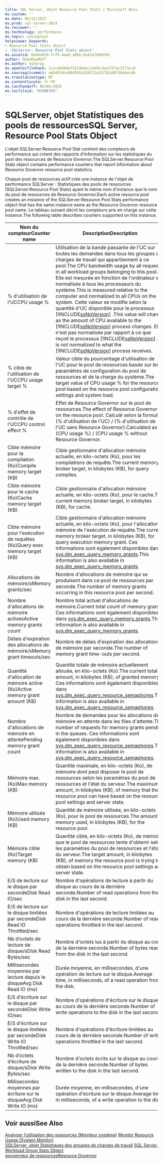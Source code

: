 ```yaml
---
title: SQL Server, objet Resource Pool Stats | Microsoft Docs
ms.custom: ''
ms.date: 06/13/2017
ms.prod: sql-server-2014
ms.reviewer: ''
ms.technology: performance
ms.topic: conceptual
helpviewer_keywords:
- Reosurce Pool Stats object
- 'SQLServer: Resource Pool Stats object'
ms.assetid: bb46e029-fcf9-4aeb-a066-be41e7668fb9
author: MikeRayMSFT
ms.author: mikeray
ms.openlocfilehash: 1c2ca8360e752146dac13e9cc6a3737ac2373cc9
ms.sourcegitcommit: ad4d92dce894592a259721a1571b1d8736abacdb
ms.translationtype: MT
ms.contentlocale: fr-FR
ms.lasthandoff: 08/04/2020
ms.locfileid: "87696763"
---
```

# <a name="sql-server-resource-pool-stats-object"></a><span data-ttu-id="09c4e-102">SQLServer, objet Statistiques des pools de ressources</span><span class="sxs-lookup"><span data-stu-id="09c4e-102">SQL Server, Resource Pool Stats Object</span></span>
  <span data-ttu-id="09c4e-103">L'objet SQLServer:Resource Pool Stat contient des compteurs de performance qui créent des rapports d'information sur les statistiques du pool des ressources de Resource Governor.</span><span class="sxs-lookup"><span data-stu-id="09c4e-103">The SQLServer:Resource Pool Stats object contains performance counters that report information about Resource Governor resource pool statistics.</span></span>  
  
 <span data-ttu-id="09c4e-104">Chaque pool de ressources actif crée une instance de l'objet de performance SQLServer : Statistiques des pools de ressources (SQLServer:Resource Pool Stats) ayant le même nom d'instance que le nom du pool de ressources de Resource Governor.</span><span class="sxs-lookup"><span data-stu-id="09c4e-104">Each active resource pool creates an instance of the SQLServer:Resource Pool Stats performance object that has the same instance name as the Resource Governor resource pool name.</span></span> <span data-ttu-id="09c4e-105">Le tableau suivant décrit les compteurs pris en charge sur cette instance.</span><span class="sxs-lookup"><span data-stu-id="09c4e-105">The following table describes counters supported on this instance.</span></span>  
  
|<span data-ttu-id="09c4e-106">Nom du compteur</span><span class="sxs-lookup"><span data-stu-id="09c4e-106">Counter name</span></span>|<span data-ttu-id="09c4e-107">Description</span><span class="sxs-lookup"><span data-stu-id="09c4e-107">Description</span></span>|  
|------------------|-----------------|  
|<span data-ttu-id="09c4e-108">% d'utilisation de l'UC</span><span class="sxs-lookup"><span data-stu-id="09c4e-108">CPU usage %</span></span>|<span data-ttu-id="09c4e-109">Utilisation de la bande passante de l'UC sur toutes les demandes dans tous les groupes de charges de travail qui appartiennent à ce pool.</span><span class="sxs-lookup"><span data-stu-id="09c4e-109">The CPU bandwidth usage by all requests in all workload groups belonging to this pool.</span></span> <span data-ttu-id="09c4e-110">Elle est mesurée en fonction de l'ordinateur et normalisée à tous les processeurs du système.</span><span class="sxs-lookup"><span data-stu-id="09c4e-110">This is measured relative to the computer and normalized to all CPUs on the system.</span></span> <span data-ttu-id="09c4e-111">Cette valeur se modifie selon la quantité d'UC disponible pour le processus [!INCLUDE[ssNoVersion](../../includes/ssnoversion-md.md)] .</span><span class="sxs-lookup"><span data-stu-id="09c4e-111">This value will change as the amount of CPU available to the [!INCLUDE[ssNoVersion](../../includes/ssnoversion-md.md)] process changes.</span></span> <span data-ttu-id="09c4e-112">Elle n'est pas normalisée par rapport à ce que reçoit le processus [!INCLUDE[ssNoVersion](../../includes/ssnoversion-md.md)] .</span><span class="sxs-lookup"><span data-stu-id="09c4e-112">It is not normalized to what the [!INCLUDE[ssNoVersion](../../includes/ssnoversion-md.md)] process receives.</span></span>|  
|<span data-ttu-id="09c4e-113">% cible de l'utilisation de l'UC</span><span class="sxs-lookup"><span data-stu-id="09c4e-113">CPU usage target %</span></span>|<span data-ttu-id="09c4e-114">Valeur cible du pourcentage d'utilisation de l'UC pour le pool de ressources basée sur les paramètres de configuration du pool de ressources et de la charge du système.</span><span class="sxs-lookup"><span data-stu-id="09c4e-114">The target value of CPU usage % for the resource pool based on the resource pool configuration settings and system load.</span></span>|  
|<span data-ttu-id="09c4e-115">% d'effet de contrôle de l'UC</span><span class="sxs-lookup"><span data-stu-id="09c4e-115">CPU control effect %</span></span>|<span data-ttu-id="09c4e-116">Effet de Resource Governor sur le pool de ressources.</span><span class="sxs-lookup"><span data-stu-id="09c4e-116">The effect of Resource Governor on the resource pool.</span></span> <span data-ttu-id="09c4e-117">Calculé selon la formule (% d'utilisation de l'UC) / (% d'utilisation de l'UC sans Resource Governor).</span><span class="sxs-lookup"><span data-stu-id="09c4e-117">Calculated as (CPU usage %) / (CPU usage % without Resource Governor.</span></span>|  
|<span data-ttu-id="09c4e-118">Cible mémoire pour la compilation (Ko)</span><span class="sxs-lookup"><span data-stu-id="09c4e-118">Compile memory target (KB)</span></span>|<span data-ttu-id="09c4e-119">Cible gestionnaire d'allocation mémoire actuelle, en kilo-octets (Ko), pour les compilations de requête.</span><span class="sxs-lookup"><span data-stu-id="09c4e-119">The current memory broker target, in kilobytes (KB), for query compiles.</span></span>|  
|<span data-ttu-id="09c4e-120">Cible mémoire pour le cache (Ko)</span><span class="sxs-lookup"><span data-stu-id="09c4e-120">Cache memory target (KB)</span></span>|<span data-ttu-id="09c4e-121">Cible gestionnaire d'allocation mémoire actuelle, en kilo-octets (Ko), pour le cache.</span><span class="sxs-lookup"><span data-stu-id="09c4e-121">The current memory broker target, in kilobytes (KB), for cache.</span></span>|  
|<span data-ttu-id="09c4e-122">Cible mémoire pour l'exécution de requêtes (Ko)</span><span class="sxs-lookup"><span data-stu-id="09c4e-122">Query exec memory target (KB)</span></span>|<span data-ttu-id="09c4e-123">Cible gestionnaire d'allocation mémoire actuelle, en kilo-octets (Ko), pour l'allocation mémoire de l'exécution de requête.</span><span class="sxs-lookup"><span data-stu-id="09c4e-123">The current memory broker target, in kilobytes (KB), for query execution memory grant.</span></span> <span data-ttu-id="09c4e-124">Ces informations sont également disponibles dans [sys.dm_exec_query_memory_grants](/sql/relational-databases/system-dynamic-management-views/sys-dm-exec-query-memory-grants-transact-sql).</span><span class="sxs-lookup"><span data-stu-id="09c4e-124">This information is also available in [sys.dm_exec_query_memory_grants](/sql/relational-databases/system-dynamic-management-views/sys-dm-exec-query-memory-grants-transact-sql).</span></span>|  
|<span data-ttu-id="09c4e-125">Allocations de mémoire/s</span><span class="sxs-lookup"><span data-stu-id="09c4e-125">Memory grants/sec</span></span>|<span data-ttu-id="09c4e-126">Nombre d'allocations de mémoire qui se produisent dans ce pool de ressources par seconde.</span><span class="sxs-lookup"><span data-stu-id="09c4e-126">The number of memory grants occurring in this resource pool per second.</span></span>|  
|<span data-ttu-id="09c4e-127">Nombre d'allocations de mémoire actives</span><span class="sxs-lookup"><span data-stu-id="09c4e-127">Active memory grants count</span></span>|<span data-ttu-id="09c4e-128">Nombre total actuel d'allocations de mémoire.</span><span class="sxs-lookup"><span data-stu-id="09c4e-128">Current total count of memory grants.</span></span> <span data-ttu-id="09c4e-129">Ces informations sont également disponibles dans [sys.dm_exec_query_memory_grants](/sql/relational-databases/system-dynamic-management-views/sys-dm-exec-query-memory-grants-transact-sql).</span><span class="sxs-lookup"><span data-stu-id="09c4e-129">This information is also available in [sys.dm_exec_query_memory_grants](/sql/relational-databases/system-dynamic-management-views/sys-dm-exec-query-memory-grants-transact-sql).</span></span>|  
|<span data-ttu-id="09c4e-130">Délais d'expiration des allocations de mémoire/s</span><span class="sxs-lookup"><span data-stu-id="09c4e-130">Memory grant timeouts/sec</span></span>|<span data-ttu-id="09c4e-131">Nombre de délais d'expiration des allocations de mémoire par seconde.</span><span class="sxs-lookup"><span data-stu-id="09c4e-131">The number of memory grant time-outs per second.</span></span>|  
|<span data-ttu-id="09c4e-132">Quantité d'allocation de mémoire active (Ko)</span><span class="sxs-lookup"><span data-stu-id="09c4e-132">Active memory grant amount (KB)</span></span>|<span data-ttu-id="09c4e-133">Quantité totale de mémoire actuellement allouée, en kilo-octets (Ko).</span><span class="sxs-lookup"><span data-stu-id="09c4e-133">The current total amount, in kilobytes (KB), of granted memory.</span></span> <span data-ttu-id="09c4e-134">Ces informations sont également disponibles dans [sys.dm_exec_query_resource_semaphores](/sql/relational-databases/system-dynamic-management-views/sys-dm-exec-query-resource-semaphores-transact-sql).</span><span class="sxs-lookup"><span data-stu-id="09c4e-134">This information is also available in [sys.dm_exec_query_resource_semaphores](/sql/relational-databases/system-dynamic-management-views/sys-dm-exec-query-resource-semaphores-transact-sql).</span></span>|  
|<span data-ttu-id="09c4e-135">Nombre d'allocations de mémoire en attente</span><span class="sxs-lookup"><span data-stu-id="09c4e-135">Pending memory grant count</span></span>|<span data-ttu-id="09c4e-136">Nombre de demandes pour les allocations de mémoire en attente dans les files d'attente.</span><span class="sxs-lookup"><span data-stu-id="09c4e-136">The number of requests for memory grants pending in the queues.</span></span> <span data-ttu-id="09c4e-137">Ces informations sont également disponibles dans [sys.dm_exec_query_resource_semaphores](/sql/relational-databases/system-dynamic-management-views/sys-dm-exec-query-resource-semaphores-transact-sql).</span><span class="sxs-lookup"><span data-stu-id="09c4e-137">This information is also available in [sys.dm_exec_query_resource_semaphores](/sql/relational-databases/system-dynamic-management-views/sys-dm-exec-query-resource-semaphores-transact-sql).</span></span>|  
|<span data-ttu-id="09c4e-138">Mémoire max. (Ko)</span><span class="sxs-lookup"><span data-stu-id="09c4e-138">Max memory (KB)</span></span>|<span data-ttu-id="09c4e-139">Quantité maximale, en kilo-octets (Ko), de mémoire dont peut disposer le pool de ressources selon les paramètres du pool de ressources et l'état du serveur.</span><span class="sxs-lookup"><span data-stu-id="09c4e-139">The maximum amount, in kilobytes (KB), of memory that the resource pool can have based on the resource pool settings and server state.</span></span>|  
|<span data-ttu-id="09c4e-140">Mémoire utilisée (Ko)</span><span class="sxs-lookup"><span data-stu-id="09c4e-140">Used memory (KB)</span></span>|<span data-ttu-id="09c4e-141">Quantité de mémoire utilisée, en kilo-octets (Ko), pour le pool de ressources.</span><span class="sxs-lookup"><span data-stu-id="09c4e-141">The amount of memory used, in kilobytes (KB), for the resource pool.</span></span>|  
|<span data-ttu-id="09c4e-142">Mémoire cible (Ko)</span><span class="sxs-lookup"><span data-stu-id="09c4e-142">Target memory (KB)</span></span>|<span data-ttu-id="09c4e-143">Quantité cible, en kilo-octets (Ko), de mémoire que le pool de ressources tente d'obtenir selon les paramètres du pool de ressources et l'état du serveur.</span><span class="sxs-lookup"><span data-stu-id="09c4e-143">The target amount, in kilobytes (KB), of memory the resource pool is trying to obtain based on the resource pool settings and server state.</span></span>|  
|<span data-ttu-id="09c4e-144">E/S de lecture sur le disque par seconde</span><span class="sxs-lookup"><span data-stu-id="09c4e-144">Disk Read IO/sec</span></span>|<span data-ttu-id="09c4e-145">Nombre d'opérations de lecture à partir du disque au cours de la dernière seconde.</span><span class="sxs-lookup"><span data-stu-id="09c4e-145">Number of read operations from the disk in the last second.</span></span>|  
|<span data-ttu-id="09c4e-146">E/S de lecture sur le disque limitées par seconde</span><span class="sxs-lookup"><span data-stu-id="09c4e-146">Disk Read IO Throttled/sec</span></span>|<span data-ttu-id="09c4e-147">Nombre d'opérations de lecture limitées au cours de la dernière seconde.</span><span class="sxs-lookup"><span data-stu-id="09c4e-147">Number of read operations throttled in the last second.</span></span>|  
|<span data-ttu-id="09c4e-148">Nb d’octets de lecture de disque/s</span><span class="sxs-lookup"><span data-stu-id="09c4e-148">Disk Read Bytes/sec</span></span>|<span data-ttu-id="09c4e-149">Nombre d'octets lus à partir du disque au cours de la dernière seconde.</span><span class="sxs-lookup"><span data-stu-id="09c4e-149">Number of bytes read from the disk in the last second.</span></span>|  
|<span data-ttu-id="09c4e-150">Millisecondes moyennes par lecture depuis le disque</span><span class="sxs-lookup"><span data-stu-id="09c4e-150">Avg Disk Read IO (ms)</span></span>|<span data-ttu-id="09c4e-151">Durée moyenne, en millisecondes, d'une opération de lecture sur le disque.</span><span class="sxs-lookup"><span data-stu-id="09c4e-151">Average time, in milliseconds, of a read operation from the disk.</span></span>|  
|<span data-ttu-id="09c4e-152">E/S d'écriture sur le disque par seconde</span><span class="sxs-lookup"><span data-stu-id="09c4e-152">Disk Write IO/sec</span></span>|<span data-ttu-id="09c4e-153">Nombre d'opérations d'écriture sur le disque au cours de la dernière seconde.</span><span class="sxs-lookup"><span data-stu-id="09c4e-153">Number of write operations to the disk in the last second.</span></span>|  
|<span data-ttu-id="09c4e-154">E/S d'écriture sur le disque limitées par seconde</span><span class="sxs-lookup"><span data-stu-id="09c4e-154">Disk Write IO Throttled/sec</span></span>|<span data-ttu-id="09c4e-155">Nombre d'opérations d'écriture limitées au cours de la dernière seconde.</span><span class="sxs-lookup"><span data-stu-id="09c4e-155">Number of write operations throttled in the last second.</span></span>|  
|<span data-ttu-id="09c4e-156">Nb d’octets d’écriture de disque/s</span><span class="sxs-lookup"><span data-stu-id="09c4e-156">Disk Write Bytes/sec</span></span>|<span data-ttu-id="09c4e-157">Nombre d'octets écrits sur le disque au cours de la dernière seconde.</span><span class="sxs-lookup"><span data-stu-id="09c4e-157">Number of bytes written to the disk in the last second.</span></span>|  
|<span data-ttu-id="09c4e-158">Millisecondes moyennes par écriture sur le disque</span><span class="sxs-lookup"><span data-stu-id="09c4e-158">Avg Disk Write IO (ms)</span></span>|<span data-ttu-id="09c4e-159">Durée moyenne, en millisecondes, d'une opération d'écriture sur le disque.</span><span class="sxs-lookup"><span data-stu-id="09c4e-159">Average time, in milliseconds, of a write operation to the disk.</span></span>|  
  
## <a name="see-also"></a><span data-ttu-id="09c4e-160">Voir aussi</span><span class="sxs-lookup"><span data-stu-id="09c4e-160">See Also</span></span>  
 <span data-ttu-id="09c4e-161">[Analyser l’utilisation des ressources &#40;Moniteur système&#41;](monitor-resource-usage-system-monitor.md) </span><span class="sxs-lookup"><span data-stu-id="09c4e-161">[Monitor Resource Usage &#40;System Monitor&#41;](monitor-resource-usage-system-monitor.md) </span></span>  
 <span data-ttu-id="09c4e-162">[SQLServer, objet Statistiques des groupes de charges de travail](sql-server-workload-group-stats-object.md) </span><span class="sxs-lookup"><span data-stu-id="09c4e-162">[SQL Server, Workload Group Stats Object](sql-server-workload-group-stats-object.md) </span></span>  
 [<span data-ttu-id="09c4e-163">gouverneur de ressources</span><span class="sxs-lookup"><span data-stu-id="09c4e-163">Resource Governor</span></span>](../resource-governor/resource-governor.md)  
  
  
